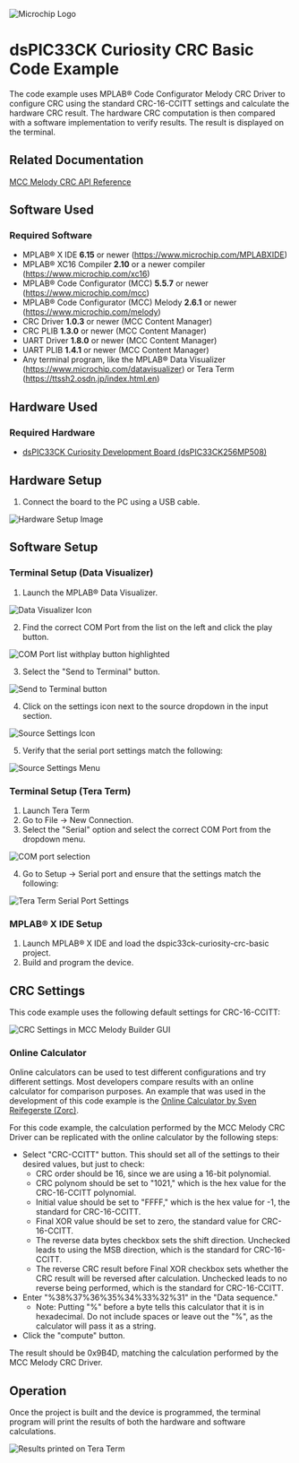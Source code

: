 ![Microchip Logo](images/microchip.jpg) 

# dsPIC33CK Curiosity CRC Basic Code Example

The code example uses MPLAB® Code Configurator Melody CRC Driver to configure CRC using the standard CRC-16-CCITT settings and calculate the hardware CRC result. The hardware CRC computation is then compared with a software implementation to verify results. The result is displayed on the terminal.

## Related Documentation

[MCC Melody CRC API Reference](https://onlinedocs.microchip.com/v2/keyword-lookup?keyword=CRC_16BIT_MELODY_DRIVER&version=latest&redirect=true)

## Software Used 

### Required Software

- MPLAB® X IDE **6.15** or newer (https://www.microchip.com/MPLABXIDE)
- MPLAB® XC16 Compiler **2.10** or a newer compiler (https://www.microchip.com/xc16)
- MPLAB® Code Configurator (MCC) **5.5.7** or newer (https://www.microchip.com/mcc)
- MPLAB® Code Configurator (MCC) Melody **2.6.1** or newer (https://www.microchip.com/melody)
- CRC Driver **1.0.3** or newer (MCC Content Manager)
- CRC PLIB **1.3.0** or newer (MCC Content Manager)
- UART Driver **1.8.0** or newer (MCC Content Manager)
- UART PLIB **1.4.1** or newer (MCC Content Manager)
- Any terminal program, like the MPLAB® Data Visualizer (https://www.microchip.com/datavisualizer) or Tera Term (https://ttssh2.osdn.jp/index.html.en)

## Hardware Used

### Required Hardware

- [dsPIC33CK Curiosity Development Board (dsPIC33CK256MP508)](https://www.microchip.com/en-us/development-tool/DM330030)

## Hardware Setup

1. Connect the board to the PC using a USB cable.

![Hardware Setup Image](images/hardware_setup.jpg)

## Software Setup

### Terminal Setup (Data Visualizer)

1. Launch the MPLAB® Data Visualizer.

![Data Visualizer Icon](images/data_visualizer_icon.JPG)

2. Find the correct COM Port from the list on the left and click the play button.

![COM Port list withplay button highlighted](images/dv_COM_select_play_highlighted.JPG)

3. Select the "Send to Terminal" button.

![Send to Terminal button](images/dv_data_capture_menu.JPG)

4. Click on the settings icon next to the source dropdown in the input section.

![Source Settings Icon](images/dv_source_settings_button.JPG)

5. Verify that the serial port settings match the following:

![Source Settings Menu](images/dv_source_settings.JPG)

### Terminal Setup (Tera Term)
1. Launch Tera Term
2. Go to File -> New Connection.
3. Select the "Serial" option and select the correct COM Port from the dropdown menu.

![COM port selection](images/tera_term_COM_port_selection.JPG)

4. Go to Setup -> Serial port and ensure that the settings match the following:

![Tera Term Serial Port Settings](images/tera_term_serial_port_menu.JPG)

### MPLAB® X IDE Setup
1. Launch MPLAB® X IDE and load the dspic33ck-curiosity-crc-basic project.
2. Build and program the device. 

## CRC Settings

This code example uses the following default settings for CRC-16-CCITT:

![CRC Settings in MCC Melody Builder GUI](images/demo_CRC_settings.JPG)

### Online Calculator

Online calculators can be used to test different configurations and try different settings. Most developers compare results with an online calculator for comparison purposes. An example that was used in the development of this code example is the [Online Calculator by Sven Reifegerste (Zorc)](http://www.zorc.breitbandkatze.de/crc.html).

For this code example, the calculation performed by the MCC Melody CRC Driver can be replicated with the online calculator by the following steps:
- Select "CRC-CCITT" button. This should set all of the settings to their desired values, but just to check:
  - CRC order should be 16, since we are using a 16-bit polynomial.
  - CRC polynom should be set to "1021," which is the hex value for the CRC-16-CCITT polynomial.
  - Initial value should be set to "FFFF," which is the hex value for -1, the standard for CRC-16-CCITT.
  - Final XOR value should be set to zero, the standard value for CRC-16-CCITT.
  - The reverse data bytes checkbox sets the shift direction. Unchecked leads to using the MSB direction, which is the standard for CRC-16-CCITT.
  - The reverse CRC result before Final XOR checkbox sets whether the CRC result will be reversed after calculation. Unchecked leads to no reverse being performed, which is the standard for CRC-16-CCITT.
- Enter "%38%37%36%35%34%33%32%31" in the "Data sequence."
  - Note: Putting "%" before a byte tells this calculator that it is in hexadecimal. Do not include spaces or leave out the "%", as the calculator will pass it as a string.
- Click the "compute" button.
  
The result should be 0x9B4D, matching the calculation performed by the MCC Melody CRC Driver.

## Operation

Once the project is built and the device is programmed, the terminal program will print the results of both the hardware and software calculations.

![Results printed on Tera Term](images/tera_term_output.JPG)